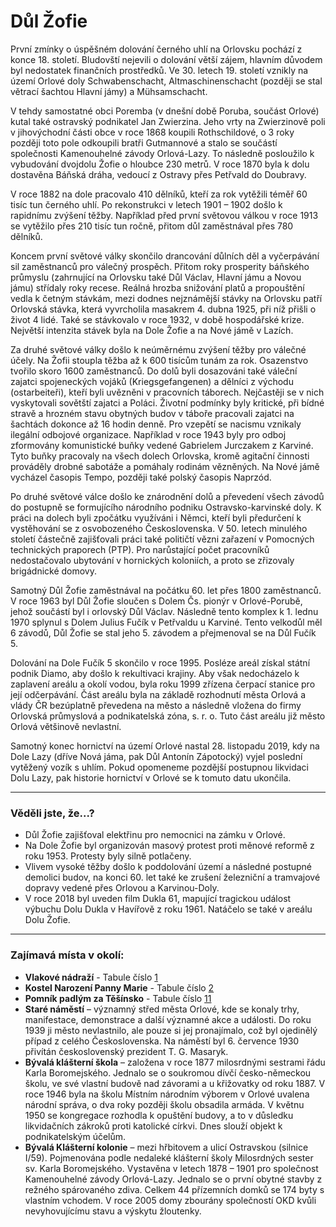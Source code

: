 # Důl Žofie

První zmínky o úspěšném dolování černého uhlí na Orlovsku pochází z konce 18. století. Bludovští nejevili o dolování větší zájem, hlavním důvodem byl nedostatek finančních prostředků. Ve 30. letech 19. století vznikly na území Orlové doly Schwabenschacht, Altmaschinenschacht (později se stal větrací šachtou Hlavní jámy) a Mühsamschacht.

V tehdy samostatné obci Poremba (v dnešní době Poruba, součást Orlové) kutal také ostravský podnikatel Jan Zwierzina. Jeho vrty na Zwierzinově poli v jihovýchodní části obce v roce 1868 koupili Rothschildové, o 3 roky později toto pole odkoupili bratři Gutmannové a stalo se součástí společnosti Kamenouhelné závody Orlová-Lazy. To následně posloužilo k vybudování dvojdolu Žofie o hloubce 230 metrů. V roce 1870 byla k dolu dostavěna Báňská dráha, vedoucí z Ostravy přes Petřvald do Doubravy.

V roce 1882 na dole pracovalo 410 dělníků, kteří za rok vytěžili téměř 60 tisíc tun černého uhlí. Po rekonstrukci v letech 1901 – 1902 došlo k rapidnímu zvýšení těžby. Například před první světovou válkou v roce 1913 se vytěžilo přes 210 tisíc tun ročně, přitom důl zaměstnával přes 780 dělníků.

Koncem první světové války skončilo drancování důlních děl a vyčerpávání sil zaměstnanců pro válečný prospěch. Přitom roky prosperity báňského průmyslu (zahrnující na Orlovsku také Důl Václav, Hlavní jámu a Novou jámu) střídaly roky recese. Reálná hrozba snižování platů a propouštění vedla k četným stávkám, mezi dodnes nejznámější stávky na Orlovsku patří Orlovská stávka, která vyvrcholila masakrem 4. dubna 1925, při níž přišli o život 4 lidé. Také se stávkovalo v roce 1932, v době hospodářské krize. Největší intenzita stávek byla na Dole Žofie a na Nové jámě v Lazích.

Za druhé světové války došlo k neúměrnému zvýšení těžby pro válečné účely. Na Žofii stoupla těžba až k 600 tisícům tunám za rok. Osazenstvo tvořilo skoro 1600 zaměstnanců. Do dolů byli dosazováni také váleční zajatci spojeneckých vojáků (Kriegsgefangenen) a dělníci z východu (ostarbeiteři), kteří byli uvězněni v pracovních táborech. Nejčastěji se v nich vyskytovali sovětští zajatci a Poláci. Životní podmínky byly kritické, při bídné stravě a hrozném stavu obytných budov v táboře pracovali zajatci na šachtách dokonce až 16 hodin denně. Pro vzepětí se nacismu vznikaly ilegální odbojové organizace. Například v roce 1943 byly pro odboj zformovány komunistické buňky vedené Gabrielem Jurczakem z Karviné. Tyto buňky pracovaly na všech dolech Orlovska, kromě agitační činnosti prováděly drobné sabotáže a pomáhaly rodinám vězněných. Na Nové jámě vycházel časopis Tempo, později také polský časopis Naprzód.

Po druhé světové válce došlo ke znárodnění dolů a převedení všech závodů do postupně se formujícího národního podniku Ostravsko-karvinské doly. K práci na dolech byli zpočátku využíváni i Němci, kteří byli předurčení k vystěhování se z osvobozeného Československa. V 50. letech minulého století částečně zajišťovali práci také političtí vězni zařazení v Pomocných technických praporech (PTP). Pro narůstající počet pracovníků nedostačovalo ubytování v hornických koloniích, a proto se zřizovaly brigádnické domovy.

Samotný Důl Žofie zaměstnával na počátku 60. let přes 1800 zaměstnanců. V roce 1963 byl Důl Žofie sloučen s Dolem Čs. pionýr v Orlové-Porubě, jehož součástí byl i orlovský Důl Václav. Následně tento komplex k 1. lednu 1970 splynul s Dolem Julius Fučík v Petřvaldu u Karviné. Tento velkodůl měl 6 závodů, Důl Žofie se stal jeho 5. závodem a přejmenoval se na Důl Fučík 5.

Dolování na Dole Fučík 5 skončilo v roce 1995. Posléze areál získal státní podnik Diamo, aby došlo k rekultivaci krajiny. Aby však nedocházelo k zaplavení areálu a okolí vodou, byla roku 1999 zřízena čerpací stanice pro její odčerpávání. Část areálu byla na základě rozhodnutí města Orlová a vlády ČR bezúplatně převedena na město a následně vložena do firmy Orlovská průmyslová a podnikatelská zóna, s. r. o. Tuto část areálu již město Orlová většinově nevlastní.

Samotný konec hornictví na území Orlové nastal 28. listopadu 2019, kdy na Dole Lazy (dříve Nová jáma, pak Důl Antonín Zápotocký) vyjel poslední vytěžený vozík s uhlím. Pokud opomeneme pozdější postupnou likvidaci Dolu Lazy, pak historie hornictví v Orlové se k tomuto datu ukončila.

---

### Věděli jste, že...?

- Důl Žofie zajišťoval elektřinu pro nemocnici na zámku v Orlové.
- Na Dole Žofie byl organizován masový protest proti měnové reformě z roku 1953. Protesty byly silně potlačeny.
- Vlivem vysoké těžby došlo k poddolování území a následné postupné demolici budov, na konci 60. let také ke zrušení železniční a tramvajové dopravy vedené přes Orlovou a Karvinou-Doly.
- V roce 2018 byl uveden film Dukla 61, mapující tragickou událost výbuchu Dolu Dukla v Havířově z roku 1961. Natáčelo se také v areálu Dolu Žofie.

---

### Zajímavá místa v okolí:

- **Vlakové nádraží** - Tabule číslo [1](/misto/1)
- **Kostel Narození Panny Marie** - Tabule číslo [2](/misto/2)
- **Pomník padlým za Těšínsko** - Tabule číslo [11](/misto/11)
- **Staré náměstí** – významný střed města Orlové, kde se konaly trhy, manifestace, demonstrace a další významné akce a události. Do roku 1939 ji město nevlastnilo, ale pouze si jej pronajímalo, což byl ojedinělý případ z celého Československa. Na náměstí byl 6. července 1930 přivítán československý prezident T. G. Masaryk.
- **Bývalá klášterní škola** – založena v roce 1877 milosrdnými sestrami řádu Karla Boromejského. Jednalo se o soukromou dívčí česko-německou školu, ve své vlastní budově nad závorami a u křižovatky od roku 1887. V roce 1946 byla na školu Místním národním výborem v Orlové uvalena národní správa, o dva roky později školu obsadila armáda. V květnu 1950 se kongregace rozhodla k opuštění budovy, a to v důsledku likvidačních zákroků proti katolické církvi. Dnes slouží objekt k podnikatelským účelům.
- **Bývalá Klášterní kolonie** – mezi hřbitovem a ulicí Ostravskou (silnice I/59). Pojmenována podle nedaleké klášterní školy Milosrdných sester sv. Karla Boromejského. Vystavěna v letech 1878 – 1901 pro společnost Kamenouhelné závody Orlová-Lazy. Jednalo se o první obytné stavby z režného spárovaného zdiva. Celkem 44 přízemních domků se 174 byty s vlastním vchodem. V roce 2005 domy zbourány společností OKD kvůli nevyhovujícímu stavu a výskytu žloutenky.
